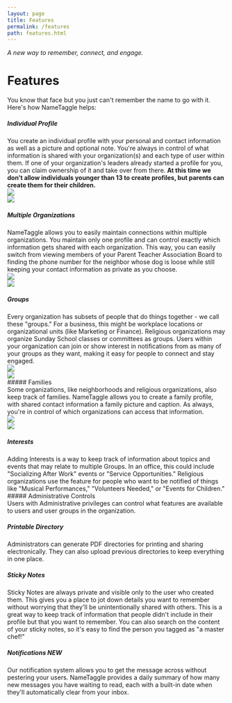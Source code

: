 ```yaml
---
layout: page
title: Features
permalink: /features
path: features.html
---
```

*A new way to remember, connect, and engage.*
<h1 class="perm-marker">Features</h1>

You know that face but you just can't remember the name to go with it. Here's how NameTaggle helps:

##### Individual Profile

  <div class="section">
    <div class="row">
      <div class="col s12 m8">
        You create an individual profile with your personal and contact information as well as a picture and optional note. You're always in control of what information is shared with your organization(s) and each type of user within them. If one of your organization's leaders already started a profile for you, you can claim ownership of it and take over from there. <b>At this time we don’t allow individuals younger than 13 to create profiles, but parents can create them for their children.</b>
      </div>
      <div class="col s6 m2">
        <img class="responsive-img" src="/images/NameTaggle-iPhone11-04012020-IndividualProfileEdit.png">
      </div>
      <div class="col s6 m2">      
        <img class="responsive-img" src="/images/NameTaggle-iPhone11-04012020-IndividualProfileFocus.png">
      </div>
    </div>
  </div>



##### Multiple Organizations
<div class="section">
  <div class="row">
    <div class="col s12 m8">
      NameTaggle allows you to easily maintain connections within multiple organizations. You maintain only one profile and can control exactly which information gets shared with each organization. This way, you can easily switch from viewing members of your Parent Teacher Association Board to finding the phone number for the neighbor whose dog is loose while still keeping your contact information as private as you choose.
      </div>
      <div class="col s6 m2">
        <img class="responsive-img" src="/images/NameTaggle-iPhone11-04062020-FindOrgs.png">
      </div>
      <div class="col s6 m2">      
        <img class="responsive-img" src="/images/NameTaggle-iPhone11-04062020-AllOrgs.png">
      </div>
    </div>
  </div>

##### Groups
<div class="section">
  <div class="row">
    <div class="col s12 m8">
      Every organization has subsets of people that do things together - we call these "groups." For a business, this might be workplace locations or organizational units (like Marketing or Finance). Religious organizations may organize Sunday School classes or committees as groups. Users within your organization can join or show interest in notifications from as many of your groups as they want, making it easy for people to connect and stay engaged.
      </div>
      <div class="col s6 m2">
        <img class="responsive-img" src="/images/NameTaggle-iPhone11-04012020-ActivityGroupList.png">
      </div>
      <div class="col s6 m2">      
        <img class="responsive-img" src="/images/NameTaggle-iPhone11-04012020-ActivityGroupFocus.png">
      </div>
    </div>
  </div>
##### Families
<div class="section">
  <div class="row">
    <div class="col s12 m8">
      Some organizations, like neighborhoods and religious organizations, also keep track of families. NameTaggle allows you to create a family profile, with shared contact information a family picture and caption. As always, you're in control of which organizations can access that information.
      </div>
      <div class="col s6 m2">
        <img class="responsive-img" src="/images/NameTaggle-iPhone11-04062020-FamilyFocus.png">
      </div>
      <div class="col s6 m2">      
        <img class="responsive-img" src="images/NameTaggle-iPhone11-04062020-FamilyList.png">
      </div>
    </div>
  </div>

##### Interests
<div class="section">
  <div class="row">
    <div class="col s12 m8">
      Adding Interests is a way to keep track of information about topics and events that may relate to multiple Groups. In an office, this could include "Socializing After Work" events or "Service Opportunities." Religious organizations use the feature for people who want to be notified of things like "Musical Performances," "Volunteers Needed," or "Events for Children."
      </div>
      <div class="col s6 m2">
        <img class="responsive-img" src="">
      </div>
      <div class="col s6 m2">      
        <img class="responsive-img" src="">
      </div>
    </div>
  </div>
##### Administrative Controls
<div class="section">
  <div class="row">
    <div class="col s12 m8">
      Users with Administrative privileges can control what features are available to users and user groups in the organization.
    </td>
    <td class="pic">
      &nbsp;&nbsp;
      </div>
    </div>
  </div>

##### Printable Directory
<div class="section">
  <div class="row">
    <div class="col s12 m8">
      Administrators can generate PDF directories for printing and sharing electronically. They can also upload previous directories to keep everything in one place.
      </div>
      <div class="col s6 m2">
        <img class="responsive-img" src="">
      </div>
      <div class="col s6 m2">      
        <img class="responsive-img" src="">
      </div>
      </div>
    </div>
  </div>

##### Sticky Notes
<div class="section">
  <div class="row">
    <div class="col s12 m8">
      Sticky Notes are always private and visible only to the user who created them. This gives you a place to jot down details you want to remember without worrying that they'll be unintentionally shared with others. This is a great way to keep track of information that people didn't include in their profile but that you want to remember. You can also search on the content of your sticky notes, so it's easy to find the person you tagged as "a master chef!"
      </div>
      <div class="col s6 m2">
        <img class="responsive-img" src="">
      </div>
      <div class="col s6 m2">      
        <img class="responsive-img" src="">
      </div>
    </div>
  </div>

##### Notifications *NEW*
<div class="section">
  <div class="row">
    <div class="col s12 m8">
      Our notification system allows you to get the message across without pestering your users. NameTaggle provides a daily summary of how many new messages you have waiting to read, each with a built-in date when they'll automatically clear from your inbox.
      </div>
      <div class="col s6 m2">
        <img class="responsive-img" src="">
      </div>
      <div class="col s6 m2">      
        <img class="responsive-img" src="">
      </div>
    </div>
  </div>
